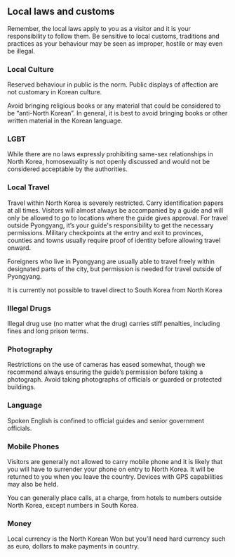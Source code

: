 ## Local laws and customs

Remember, the local laws apply to you as a visitor and it is your responsibility to follow them. Be sensitive to local customs, traditions and practices as your behaviour may be seen as improper, hostile or may even be illegal.

### **Local Culture**

Reserved behaviour in public is the norm. Public displays of affection are not customary in Korean culture.

Avoid bringing religious books or any material that could be considered to be “anti-North Korean”. In general, it is best to avoid bringing books or other written material in the Korean language.

### **LGBT**

While there are no laws expressly prohibiting same-sex relationships in North Korea, homosexuality is not openly discussed and would not be considered acceptable by the authorities.

### **Local Travel**

Travel within North Korea is severely restricted. Carry identification papers at all times. Visitors will almost always be accompanied by a guide and will only be allowed to go to locations where the guide gives approval. For travel outside Pyongyang, it’s your guide's responsibility to get the necessary permissions. Military checkpoints at the entry and exit to provinces, counties and towns usually require proof of identity before allowing travel onward.

Foreigners who live in Pyongyang are usually able to travel freely within designated parts of the city, but permission is needed for travel outside of Pyongyang.

It is currently not possible to travel direct to South Korea from North Korea

### **Illegal Drugs**

Illegal drug use (no matter what the drug) carries stiff penalties, including fines and long prison terms.

### **Photography**

Restrictions on the use of cameras has eased somewhat, though we recommend always ensuring the guide’s permission before taking a photograph. Avoid taking photographs of officials or guarded or protected buildings.

### **Language**

Spoken English is confined to official guides and senior government officials.

### **Mobile Phones**

Visitors are generally not allowed to carry mobile phone and it is likely that you will have to surrender your phone on entry to North Korea. It will be returned to you when you leave the country. Devices with GPS capabilities may also be held.

You can generally place calls, at a charge, from hotels to numbers outside North Korea, except numbers in South Korea.

### **Money**

Local currency is the North Korean Won but you’ll need hard currency such as euro, dollars to make payments in country.